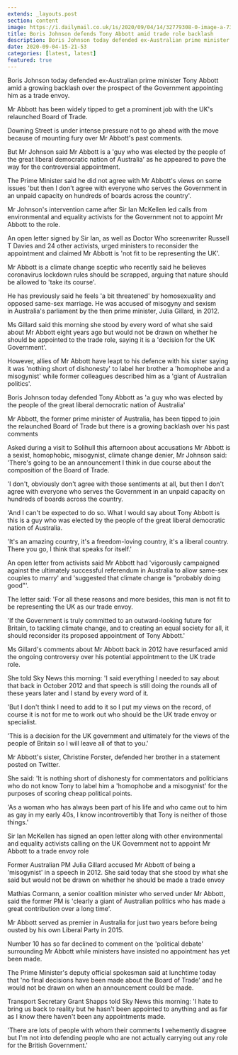 ```yaml
---
extends: _layouts.post
section: content
image: https://i.dailymail.co.uk/1s/2020/09/04/14/32779308-0-image-a-73_1599227996066.jpg 
title: Boris Johnson defends Tony Abbott amid trade role backlash 
description: Boris Johnson today defended ex-Australian prime minister Tony Abbott amid a growing backlash over the prospect of the Government appointing him as a trade envoy. 
date: 2020-09-04-15-21-53 
categories: [latest, latest] 
featured: true 
--- 
```

Boris Johnson today defended ex-Australian prime minister Tony Abbott amid a growing backlash over the prospect of the Government appointing him as a trade envoy.  

Mr Abbott has been widely tipped to get a prominent job with the UK's relaunched Board of Trade.

Downing Street is under intense pressure not to go ahead with the move because of mounting fury over Mr Abbott's past comments. 

But Mr Johnson said Mr Abbott is a 'guy who was elected by the people of the great liberal democratic nation of Australia' as he appeared to pave the way for the controversial appointment. 

The Prime Minister said he did not agree with Mr Abbott's views on some issues 'but then I don't agree with everyone who serves the Government in an unpaid capacity on hundreds of boards across the country'. 

Mr Johnson's intervention came after Sir Ian McKellen led calls from environmental and equality activists for the Government not to appoint Mr Abbott to the role.  

An open letter signed by Sir Ian, as well as Doctor Who screenwriter Russell T Davies and 24 other activists, urged ministers to reconsider the appointment and claimed Mr Abbott is 'not fit to be representing the UK'. 

Mr Abbott is a climate change sceptic who recently said he believes coronavirus lockdown rules should be scrapped, arguing that nature should be allowed to 'take its course'.

He has previously said he feels 'a bit threatened' by homosexuality and opposed same-sex marriage. He was accused of misogyny and sexism in Australia's parliament by the then prime minister, Julia Gillard, in 2012. 

Ms Gillard said this morning she stood by every word of what she said about Mr Abbott eight years ago but would not be drawn on whether he should be appointed to the trade role, saying it is a 'decision for the UK Government'. 

However, allies of Mr Abbott have leapt to his defence with his sister saying it was 'nothing short of dishonesty' to label her brother a 'homophobe and a misogynist' while former colleagues described him as a 'giant of Australian politics'.  

Boris Johnson today defended Tony Abbott as 'a guy who was elected by the people of the great liberal democratic nation of Australia' 

Mr Abbott, the former prime minister of Australia, has been tipped to join the relaunched Board of Trade but there is a growing backlash over his past comments

Asked during a visit to Solihull this afternoon about accusations Mr Abbott is a sexist, homophobic, misogynist, climate change denier, Mr Johnson said: 'There's going to be an announcement I think in due course about the composition of the Board of Trade.

'I don't, obviously don't agree with those sentiments at all, but then I don't agree with everyone who serves the Government in an unpaid capacity on hundreds of boards across the country.

'And I can't be expected to do so. What I would say about Tony Abbott is this is a guy who was elected by the people of the great liberal democratic nation of Australia.

'It's an amazing country, it's a freedom-loving country, it's a liberal country. There you go, I think that speaks for itself.'

An open letter from activists said Mr Abbott had 'vigorously campaigned against the ultimately successful referendum in Australia to allow same-sex couples to marry' and 'suggested that climate change is "probably doing good"'.

The letter said: 'For all these reasons and more besides, this man is not fit to be representing the UK as our trade envoy. 

'If the Government is truly committed to an outward-looking future for Britain, to tackling climate change, and to creating an equal society for all, it should reconsider its proposed appointment of Tony Abbott.' 

Ms Gillard's comments about Mr Abbott back in 2012 have resurfaced amid the ongoing controversy over his potential appointment to the UK trade role. 

She told Sky News this morning: 'I said everything I needed to say about that back in October 2012 and that speech is still doing the rounds all of these years later and I stand by every word of it.

'But I don't think I need to add to it so I put my views on the record, of course it is not for me to work out who should be the UK trade envoy or specialist.

'This is a decision for the UK government and ultimately for the views of the people of Britain so I will leave all of that to you.' 

Mr Abbott's sister, Christine Forster, defended her brother in a statement posted on Twitter.

She said: 'It is nothing short of dishonesty for commentators and politicians who do not know Tony to label him a 'homophobe and a misogynist' for the purposes of scoring cheap political points.

'As a woman who has always been part of his life and who came out to him as gay in my early 40s, I know incontrovertibly that Tony is neither of those things.'  

Sir Ian McKellen has signed an open letter along with other environmental and equality activists calling on the UK Government not to appoint Mr Abbott to a trade envoy role

Former Australian PM Julia Gillard accused Mr Abbott of being a 'misogynist' in a speech in 2012. She said today that she stood by what she said but would not be drawn on whether he should be made a trade envoy

Mathias Cormann, a senior coalition minister who served under Mr Abbott, said the former PM is 'clearly a giant of Australian politics who has made a great contribution over a long time'. 

Mr Abbott served as premier in Australia for just two years before being ousted by his own Liberal Party in 2015.

Number 10 has so far declined to comment on the 'political debate' surrounding Mr Abbott while ministers have insisted no appointment has yet been made. 

The Prime Minister's deputy official spokesman said at lunchtime today that 'no final decisions have been made about the Board of Trade' and he would not be drawn on when an announcement could be made.  

Transport Secretary Grant Shapps told Sky News this morning: 'I hate to bring us back to reality but he hasn't been appointed to anything and as far as I know there haven't been any appointments made.

'There are lots of people with whom their comments I vehemently disagree but I'm not into defending people who are not actually carrying out any role for the British Government.' 

